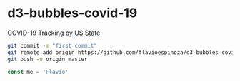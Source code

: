 # d3-bubbles-covid-19
COVID-19 Tracking by US State

```bash
git commit -m "first commit"
git remote add origin https://github.com/flavioespinoza/d3-bubbles-covid-19.git
git push -u origin master
```


```js
const me = 'Flavio'
```